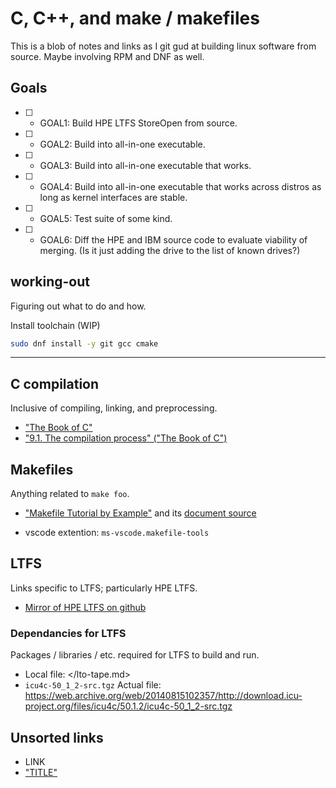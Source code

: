 # C, C++, and make / makefiles
This is a blob of notes and links as I git gud at building linux software from source. Maybe involving RPM and DNF as well.


## Goals
* [ ] - GOAL1: Build HPE LTFS StoreOpen from source.
* [ ] - GOAL2: Build into all-in-one executable.
* [ ] - GOAL3: Build into all-in-one executable that works.
* [ ] - GOAL4: Build into all-in-one executable that works across distros as long as kernel interfaces are stable.
* [ ] - GOAL5: Test suite of some kind.
* [ ] - GOAL6: Diff the HPE and IBM source code to evaluate viability of merging. (Is it just adding the drive to the list of known drives?)




## working-out
Figuring out what to do and how.

Install toolchain (WIP)
```bash
sudo dnf install -y git gcc cmake 
```

----------




## C compilation
Inclusive of compiling, linking, and preprocessing.

* ["The Book of C"](https://jsommers.github.io/cbook/index.html)
* ["9.1. The compilation process" ("The Book of C")](https://jsommers.github.io/cbook/programstructure.html#the-compilation-process)



## Makefiles
Anything related to `make foo`.

* ["Makefile Tutorial by Example"](https://makefiletutorial.com/) and its [document source](https://github.com/theicfire/makefiletutorial)

* vscode extention: `ms-vscode.makefile-tools`



## LTFS
Links specific to LTFS; particularly HPE LTFS.
* [Mirror of HPE LTFS on github](https://github.com/nix-community/hpe-ltfs)



### Dependancies for LTFS
Packages / libraries / etc. required for LTFS to build and run.

* Local file: </lto-tape.md>
* `icu4c-50_1_2-src.tgz` Actual file: <https://web.archive.org/web/20140815102357/http://download.icu-project.org/files/icu4c/50.1.2/icu4c-50_1_2-src.tgz>


## Unsorted links



* LINK
* ["TITLE"](LINK)

